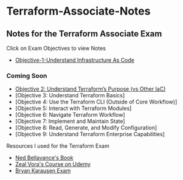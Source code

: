 # Terraform-Associate-Notes
## Notes for the Terraform Associate Exam 

Click on Exam Objectives to view Notes
- [Objective-1-Understand Infrastructure As Code](https://github.com/taherkhan30/Terraform-Associate-Notes/blob/main/1.md)

### Coming Soon 
- [Objective 2: Understand Terraform’s Purpose (vs Other IaC)](https://github.com/taherkhan30/Terraform-Associate-Notes/blob/main/Objective%202)
- [Objective 3: Understand Terraform Basics] 
- [Objective 4: Use the Terraform CLI (Outside of Core Workflow)] 
- [Objective 5: Interact with Terraform Modules]
- [Objective 6: Navigate Terraform Workflow]
- [Objective 7: Implement and Maintain State]
- [Objective 8: Read, Generate, and Modify Configuration]
- [Objective 9: Understand Terraform Enterprise Capabilities]



Resources I used for the Terraform Exam 

- [Ned Bellavance's Book](https://leanpub.com/terraform-certified/) 
- [Zeal Vora's Course on Udemy](https://www.udemy.com/course/terraform-beginner-to-advanced)
- [Bryan Karausen Exam](https://www.udemy.com/course/terraform-associate-practice-exam/)

